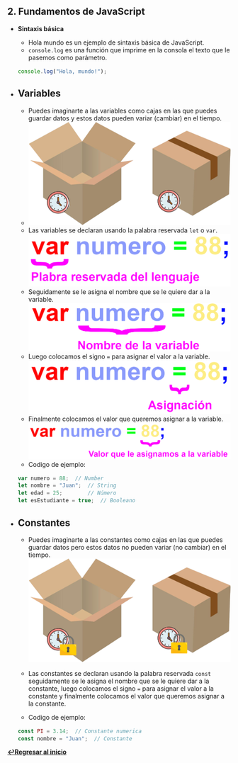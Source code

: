 ## 2. Fundamentos de JavaScript
- **Sintaxis básica**
  - Hola mundo es un ejemplo de sintaxis básica de JavaScript.
  - `console.log` es una función que imprime en la consola el texto que le pasemos como parámetro.
  ```javascript
  console.log("Hola, mundo!");
  ```

- ## **Variables**  
  - Puedes imaginarte a las variables como cajas en las que puedes guardar datos y estos datos pueden variar (cambiar) en el tiempo.
  - ![imagen](./img/cajas%20variables.png)
  - Las variables se declaran usando la palabra reservada `let` o `var`.
     ![imagen](./img/declaracion%201.png)
  - Seguidamente se le asigna el nombre que se le quiere dar a la variable.
     ![imagen](./img/declaracion%202.png)
  - Luego colocamos el signo `=` para asignar el valor a la variable.
     ![imagen](./img/declaracion%203.png)
  - Finalmente colocamos el valor que queremos asignar a la variable.
     ![imagen](./img/declaracion%204.png)
  - Codigo de ejemplo:
  ```javascript
  var numero = 88;  // Number
  let nombre = "Juan";  // String
  let edad = 25;        // Número
  let esEstudiante = true;  // Booleano
  ```

- ## **Constantes**  
  - Puedes imaginarte a las constantes como cajas en las que puedes guardar datos pero estos datos no pueden variar (no cambiar) en el tiempo.
   ![imagen](./img/cajas%20constantes.png)
  - Las constantes se declaran usando la palabra reservada `const` seguidamente se le asigna el nombre que se le quiere dar a la constante, luego colocamos el signo `=` para asignar el valor a la constante y finalmente colocamos el valor que queremos asignar a la constante.

  - Codigo de ejemplo:
  ```javascript
  const PI = 3.14;  // Constante numerica
  const nombre = "Juan";  // Constante
  ```

**[↩️Regresar al inicio](../README.md)**
